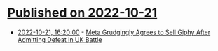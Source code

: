 # [Published on 2022-10-21](index.md)

* [2022-10-21, 16:20:00](https://soylentnews.org/article.pl?sid=22/10/20/1827207&from=rss) - [Meta Grudgingly Agrees to Sell Giphy After Admitting Defeat in UK Battle](https://soylentnews.org/article.pl?sid=22/10/20/1827207&from=rss)
